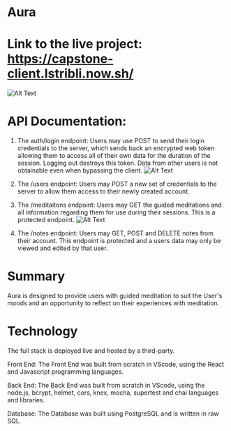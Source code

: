 # Aura

# Link to the live project: https://capstone-client.lstribli.now.sh/

![Alt Text](https://media.discordapp.net/attachments/701514992767205459/720511743423545384/Screenshot_94.png?width=1125&height=627)

# API Documentation:

1. The auth/login endpoint: Users may use POST to send their login credentials to the server, which sends back an encrypted web token allowing them to access all of their own data for the duration of the session. Logging out destroys this token.
   Data from other users is not obtainable even when bypassing the client.
   ![Alt Text](https://media.discordapp.net/attachments/701514992767205459/726171244579389510/Screenshot_135.png?width=1125&height=634)
2. The /users endpoint: Users may POST a new set of credentials to the server to allow them access to their newly created account.

3. The /meditaitons endpoint: Users may GET the guided meditations and all information regarding them for use during their sessions. This is a protected endpoint.
   ![Alt Text](https://media.discordapp.net/attachments/701514992767205459/726170480419143780/Screenshot_133.png?width=1125&height=627)
4. The /notes endpoint: Users may GET, POST and DELETE notes from their account. This endpoint is protected and a users data may only be viewed and edited by that user.

# Summary

Aura is designed to provide users with guided meditation to suit the User's moods and an opportunity to reflect on their experiences with meditation.

# Technology

The full stack is deployed live and hosted by a third-party.

Front End:
The Front End was built from scratch in VScode, using the React and Javascript programming languages.

Back End: The Back End was built from scratch in VScode, using the node.js, bcrypt, helmet, cors, knex, mocha, supertest and chai languages and libraries.

Database: The Database was built using PostgreSQL and is written in raw SQL.
